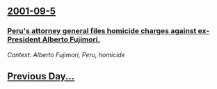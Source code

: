 ## [2001-09-5](/news/2001/09/5/index.md)

### [ Peru's attorney general files homicide charges against ex-President Alberto Fujimori.](/news/2001/09/5/peru-s-attorney-general-files-homicide-charges-against-ex-president-alberto-fujimori.md)
_Context: Alberto Fujimori, Peru, homicide_

## [Previous Day...](/news/2001/09/4/index.md)

